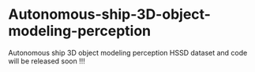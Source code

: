# Autonomous-ship-3D-object-modeling-perception
Autonomous ship 3D object modeling perception
HSSD dataset and code will be released soon !!!
